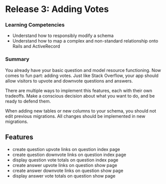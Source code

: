 # Release 3: Adding Votes

### Learning Competencies

- Understand how to responsibly modify a schema
- Understand how to map a complex and non-standard relationship onto Rails and ActiveRecord

### Summary

You already have your basic question and model resource functioning. Now comes to fun part: adding votes. Just like Stack Overflow, your app should allow visitors to upvote and downvote questions and answers.

There are multiple ways to implement this features, each with their own tradeoffs. Make a conscious decision about what you want to do, and be ready to defend them.

When adding new tables or new columns to your schema, you should not edit previous migrations. All changes should be implemented in new migrations.

## Features

- create question upvote links on question index page
- create question downvote links on question index page
- display question vote totals on question index page
- create answer upvote links on question show page
- create answer downvote links on question show page
- display answer vote totals on question show page
